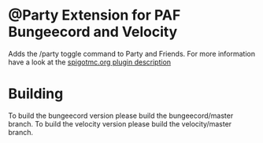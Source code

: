 # @Party Extension for PAF Bungeecord and Velocity

Adds the /party toggle command to Party and Friends. For more information have a look
at the [spigotmc.org plugin description](https://www.spigotmc.org/resources/30061/)

# Building

To build the bungeecord version please build the bungeecord/master branch. To build the velocity version please build
the velocity/master branch.
